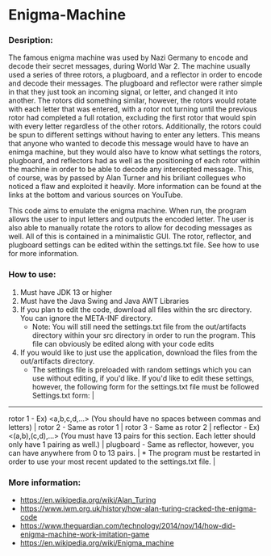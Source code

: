 # Enigma-Machine
### Desription:
The famous enigma machine was used by Nazi Germany to encode and decode their secret messages, during World War 2. The machine usually used a series of three rotors, a plugboard, and a reflector in order to encode and decode their messages. The plugboard and reflector were rather simple in that they just took an incoming signal, or letter, and changed it into another. The rotors did something similar, however, the rotors would rotate with each letter that was entered, with a rotor not turning until the previous rotor had completed a full rotation, excluding the first rotor that would spin with every letter regardless of the other rotors. Additionally, the rotors could be spun to different settings without having to enter any letters. This means that anyone who wanted to decode this message would have to have an enimga machine, but they would also have to know what settings the rotors, plugboard, and reflectors had as well as the positioning of each rotor within the machine in order to be able to decode any intercepted message. This, of course, was by passed by Alan Turner and his briliant collegues who noticed a flaw and exploited it heavily. More information can be found at the links at the bottom and various sources on YouTube.

This code aims to emulate the enigma machine. When run, the program allows the user to input letters and outputs the encoded letter. The user is also able to manually rotate the rotors to allow for decoding messages as well. All of this is contained in a minimalistic GUI. The rotor, reflector, and plugboard settings can be edited within the settings.txt file. See how to use for more information.

### How to use:
1. Must have JDK 13 or higher
2. Must have the Java Swing and Java AWT Libraries
3. If you plan to edit the code, download all files within the src directory. You can ignore the META-INF directory. 
     * Note: You will still need the settings.txt file from the out/artifacts directory within your src directory in order to run the program. This file can obviously be edited along with your code edits
4. If you would like to just use the application, download the files from the out/artifacts directory.
     * The settings file is preloaded with random settings which you can use without editing, if you'd like. If you'd like to edit these settings, however, the following form for the settings.txt file must be followed
 Settings.txt form: |
 --------------------
 rotor 1 - Ex) <a,b,c,d,...> (You should have no spaces between commas and letters) |
 rotor 2 - Same as rotor 1 |
 rotor 3 - Same as rotor 2 |
 reflector - Ex) <(a,b),(c,d),...> (You must have 13 pairs for this section. Each letter should only have 1 pairing as well.) |
 plugboard - Same as reflector, however, you can have anywhere from 0 to 13 pairs. |
      * The program must be restarted in order to use your most recent updated to the settings.txt file. |
 
### More information:
* https://en.wikipedia.org/wiki/Alan_Turing
* https://www.iwm.org.uk/history/how-alan-turing-cracked-the-enigma-code
* https://www.theguardian.com/technology/2014/nov/14/how-did-enigma-machine-work-imitation-game
* https://en.wikipedia.org/wiki/Enigma_machine
